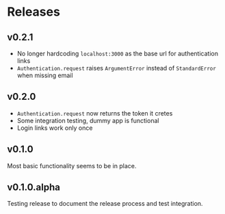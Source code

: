 # Releases

## v0.2.1

- No longer hardcoding `localhost:3000` as the base url for authentication links
- `Authentication.request` raises `ArgumentError` instead of `StandardError` when missing email

## v0.2.0

- `Authentication.request` now returns the token it cretes
- Some integration testing, dummy app is functional
- Login links work only once

## v0.1.0

Most basic functionality seems to be in place.

## v0.1.0.alpha

Testing release to document the release process and test integration.

